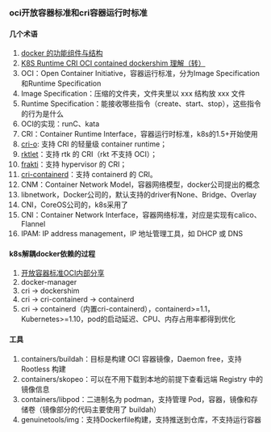 ### oci开放容器标准和cri容器运行时标准

#### 几个术语
1. [docker 的功能组件与结构](https://blog.laisky.com/p/docker-component/)
1. [K8S Runtime CRI OCI contained dockershim 理解（转）](https://www.cnblogs.com/charlieroro/articles/10998203.html)
1. OCI：Open Container Initiative，容器运行标准，分为Image Specification和Runtime Specification
  1. Image Specification：压缩的文件夹，文件夹里以 xxx 结构放 xxx 文件
  1. Runtime Specification：能接收哪些指令（create、start、stop），这些指令的行为是什么
  1. OCI的实现：runC、kata
1. CRI：Container Runtime Interface，容器运行时标准，k8s的1.5+开始使用
  1. [cri-o](https://cri-o.io/): 支持 CRI 的轻量级 container runtime；
  1. [rktlet](https://github.com/kubernetes-incubator/rktlet)：支持 rtk 的 CRI（rkt 不支持 OCI）；
  1. [frakti](https://github.com/kubernetes/frakti)：支持 hypervisor 的 CRI；
  1. [cri-containerd](https://github.com/containerd/cri)：支持 containerd 的 CRI。
1. CNM：Container Network Model，容器网络模型，docker公司提出的概念
  1. libnetwork，Docker公司的，默认支持的driver有None、Bridge、Overlay
  1. CNI，CoreOS公司的，k8s采用了
1. CNI：Container Network Interface，容器网络标准，对应是实现有calico、Flannel
1. IPAM: IP address management，IP 地址管理工具，如 DHCP 或 DNS

#### k8s解耦docker依赖的过程
1. [开放容器标准OCI内部分享](https://xuanwo.io/2019/08/06/oci-intro/)
1. docker-manager
1. cri -> dockershim
1. cri -> cri-containerd -> containerd
1. cri -> containerd（内置cri-containerd），containerd>=1.1，Kubernetes>=1.10，pod的启动延迟、CPU、内存占用率都得到优化

#### 工具
1. containers/buildah：目标是构建 OCI 容器镜像，Daemon free，支持 Rootless 构建
1. containers/skopeo：可以在不用下载到本地的前提下查看远端 Registry 中的镜像信息
1. containers/libpod：二进制名为 podman，支持管理 Pod，容器，镜像和存储卷（镜像部分的代码主要使用了 buildah）
1. genuinetools/img：支持Dockerfile构建，支持推送到仓库，不支持运行容器














